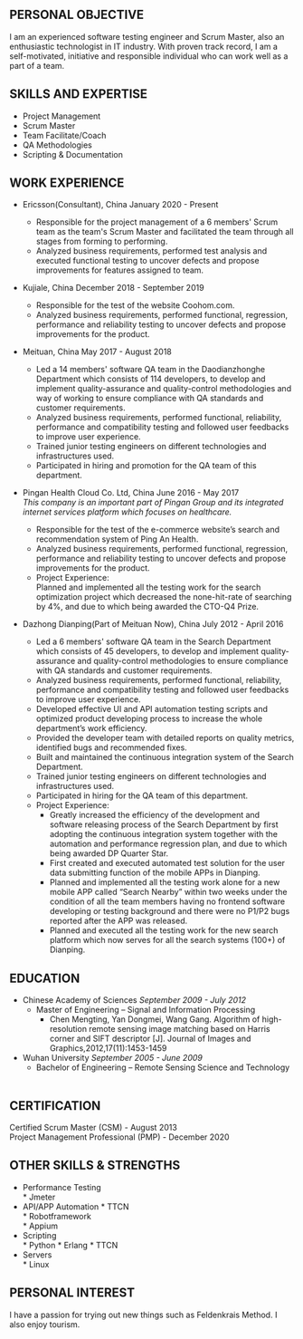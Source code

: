 PERSONAL OBJECTIVE
--
I am an experienced software testing engineer and Scrum Master, also an enthusiastic technologist in IT industry. With proven track record, I am a self-motivated, initiative and responsible individual who can work well as a part of a team.

SKILLS AND EXPERTISE
--
* Project Management
* Scrum Master
* Team Facilitate/Coach
* QA Methodologies
* Scripting & Documentation
 
WORK EXPERIENCE
-- 
* Ericsson(Consultant), China    January 2020 - Present      
  * Responsible for the project management of a 6 members' Scrum team as the team's Scrum Master and facilitated the team through all stages from forming to performing.
  * Analyzed business requirements, performed test analysis and executed functional testing to uncover defects and propose improvements for features assigned to team.
  
* Kujiale, China    December 2018 - September 2019      
  * Responsible for the test of the website Coohom.com.
  * Analyzed business requirements, performed functional, regression, performance and reliability testing to uncover defects and propose improvements for the product.

* Meituan, China    May 2017 - August 2018    
  * Led a 14 members' software QA team in the Daodianzhonghe Department which consists of 114 developers, to develop and implement quality-assurance and quality-control methodologies and way of working to ensure compliance with QA standards and customer requirements.
  * Analyzed business requirements, performed functional, reliability, performance and compatibility testing and followed user feedbacks to improve user experience.
  * Trained junior testing engineers on different technologies and infrastructures used.
  * Participated in hiring and promotion for the QA team of this department.
  
* Pingan Health Cloud Co. Ltd, China    June 2016 - May 2017    
_This company is an important part of Pingan Group and its integrated internet services platform which focuses on healthcare._   
  * Responsible for the test of the e-commerce website’s search and recommendation system of Ping An Health.
  * Analyzed business requirements, performed functional, regression, performance and reliability testing to uncover defects and propose improvements for the product.
  * Project Experience:  
    Planned and implemented all the testing work for the search optimization project which decreased the none-hit-rate of searching by 4%, and due to which being awarded the CTO-Q4 Prize.

* Dazhong Dianping(Part of Meituan Now), China    July 2012 - April 2016    
  * Led a 6 members' software QA team in the Search Department which consists of 45 developers, to develop and implement quality-assurance and quality-control methodologies to ensure compliance with QA standards and customer requirements.
  * Analyzed business requirements, performed functional, reliability, performance and compatibility testing and followed user feedbacks to improve user experience.
  * Developed effective UI and API automation testing scripts and optimized product developing process to increase the whole department’s work efficiency.
  * Provided the developer team with detailed reports on quality metrics, identified bugs and recommended fixes.
  * Built and maintained the continuous integration system of the Search Department.
  * Trained junior testing engineers on different technologies and infrastructures used.
  * Participated in hiring for the QA team of this department.
  * Project Experience:
      * Greatly increased the efficiency of the development and software releasing process of the Search Department by first adopting the continuous integration system together with the automation and performance regression plan, and due to which being awarded DP Quarter Star.  
      * First created and executed automated test solution for the user data submitting function of the mobile APPs in Dianping.  
      * Planned and implemented all the testing work alone for a new mobile APP called “Search Nearby” within two weeks under the condition of all the team members having no frontend software developing or testing background and there were no P1/P2 bugs reported after the APP was released.   
      * Planned and executed all the testing work for the new search platform which now serves for all the search systems (100+) of Dianping.

EDUCATION
--
* Chinese Academy of Sciences    *September 2009 - July 2012*  
  * Master of Engineering – Signal and Information Processing      
      * Chen Mengting, Yan Dongmei, Wang Gang. Algorithm of high-resolution remote sensing image matching based on Harris corner and SIFT descriptor [J]. Journal of Images and Graphics,2012,17(11):1453-1459     
* Wuhan University    *September 2005 - June 2009*  
  * Bachelor of Engineering – Remote Sensing Science and Technology         

CERTIFICATION
--
Certified Scrum Master (CSM) - August 2013  
Project Management Professional (PMP) - December 2020

OTHER SKILLS & STRENGTHS
--
* Performance Testing      
      * Jmeter
* API/APP Automation
      * TTCN       
      * Robotframework    
      * Appium    
* Scripting      
      * Python
      * Erlang
      * TTCN          
* Servers    
      * Linux    

PERSONAL INTEREST
--
I have a passion for trying out new things such as Feldenkrais Method. I also enjoy tourism.
